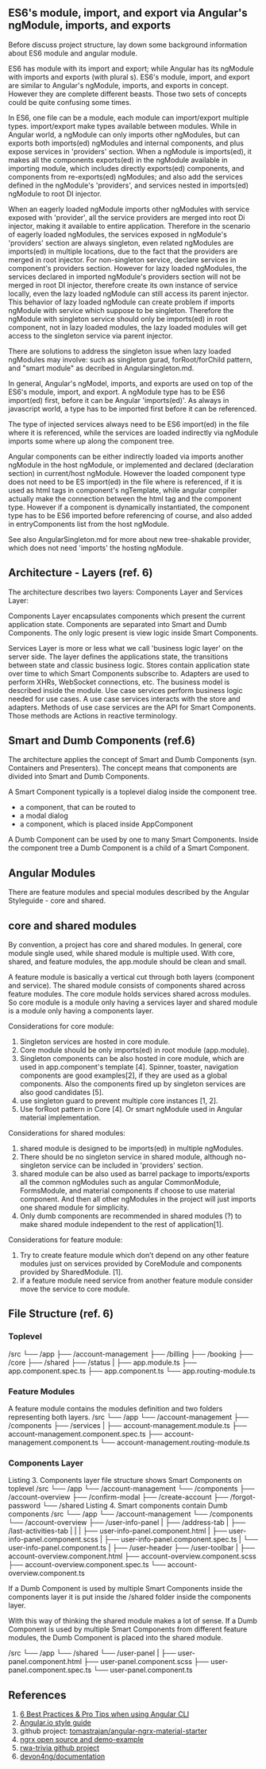 ## ES6's module, import, and export via Angular's ngModule, imports, and exports
Before discuss project structure, lay down some background information about ES6 module and angular module.  

ES6 has module with its import and export; while Angular has its ngModule with imports and exports (with plural s). ES6's module, import, and export are similar to Angular's ngModule, imports, and exports in concept. However they are complete different beasts. Those two sets of concepts could be quite confusing some times.

In ES6, one file can be a module, each module can import/export multiple types. import/export make types available between modules. While in Angular world, a ngModule can only imports other ngModules, but can exports both imports(ed) ngModules and internal components, and plus expose services in 'providers' section. When a ngModule is imports(ed), it makes all the components exports(ed) in the ngModule available in importing module, which includes directly exports(ed) components, and components from re-exports(ed) ngModules; and also add the services defined in the ngModule's 'providers', and services nested in imports(ed) ngModule to root DI injector.

When an eagerly loaded ngModule imports other ngModules with service exposed with 'provider', all the service providers are merged into root Di injector, making it available to entire application. Therefore in the scenario of eagerly loaded ngModules, the services exposed in ngModule's 'providers' section are always singleton, even related ngModules are imports(ed) in multiple locations, due to the fact that the providers are merged in root injector.  For non-singleton service, declare services in component's providers section. However for lazy loaded ngModules, the services declared in imported ngModule's providers section will not be merged in root DI injector, therefore create its own instance of service locally, even the lazy loaded ngModule can still access its parent injector. This behavior of lazy loaded ngModule can create problem if imports ngModule with service which suppose to be singleton. Therefore the ngModule with singleton service should only be imports(ed) in root component, not in lazy loaded modules, the lazy loaded modules will get access to the singleton service via parent injector.

There are solutions to address the singleton issue when lazy loaded ngModules may involve: such as singleton gurad, forRoot/forChild pattern, and "smart module" as decribed in Angularsingleton.md.  

In general, Angular's ngModel, imports, and exports are used on top of the ES6's module, import, and export. A ngModule type has to be ES6 import(ed) first, before it can be Angular 'imports(ed)'. As always in javascript world, a type has to be imported first before it can be referenced.

The type of injected services always need to be ES6 import(ed) in the file where it is referenced, while the services are loaded indirectly via ngModule imports some where up along the component tree.

Angular components can be either indirectly loaded via imports another ngModule in the host ngModule, or implemented and declared (declaration section) in current/host ngModule. However the loaded component type does not need to be ES import(ed) in the file where is referenced, if it is used as html tags in component's ngTemplate, while angular compiler actually make the connection between the html tag and the component type. However if a component is dynamically instantiated, the component type has to be ES6 imported before referencing of course, and also added in entryComponents list from the host ngModule. 

See also AngularSingleton.md for more about new tree-shakable provider, which does not need 'imports' the hosting ngModule.

## Architecture - Layers (ref. 6)
The architecture describes two layers: Components Layer and Services Layer:

Components Layer encapsulates components which present the current application state. Components are separated into Smart and Dumb Components. The only logic present is view logic inside Smart Components.

Services Layer is more or less what we call 'business logic layer' on the server side. The layer defines the applications state, the transitions between state and classic business logic. Stores contain application state over time to which Smart Components subscribe to. Adapters are used to perform XHRs, WebSocket connections, etc. The business model is described inside the module. Use case services perform business logic needed for use cases. A use case services interacts with the store and adapters. Methods of use case services are the API for Smart Components. Those methods are Actions in reactive terminology.

## Smart and Dumb Components (ref.6)
The architecture applies the concept of Smart and Dumb Components (syn. Containers and Presenters). The concept means that components are divided into Smart and Dumb Components.

A Smart Component typically is a toplevel dialog inside the component tree.

- a component, that can be routed to
- a modal dialog
- a component, which is placed inside AppComponent

A Dumb Component can be used by one to many Smart Components. Inside the component tree a Dumb Component is a child of a Smart Component.

## Angular Modules
There are feature modules and special modules described by the Angular Styleguide - core and shared.

## core and shared modules 
By convention, a project has core and shared modules. In general, core module single used, while shared module is multiple used. With core, shared, and feature modules, the app.module should be clean and small.

A feature module is basically a vertical cut through both layers (component and service). The shared module consists of components shared across feature modules. The core module holds services shared across modules. So core module is a module only having a services layer and shared module is a module only having a components layer.

Considerations for core module:
1. Singleton services are hosted in core module.
2. Core module should be only imports(ed) in root module (app.module).
3. Singleton components can be also hosted in core module, which are used in app.component's template [4]. Spinner, toaster, navigation components are good examples[2], if they are used as a global components. Also the components fired up by singleton services are also good candidates [5].
4. use singleton guard to prevent multiple core instances [1, 2].
5. Use forRoot pattern in Core [4]. Or smart ngModule used in Angular material implementation.

Considerations for shared modules:
1. shared module is designed to be imports(ed) in multiple ngModules.
2. There should be no singleton service in shared module, although no-singleton service can be included in 'providers' section. 
3. shared module can be also used as barrel package to imports/exports all the common ngModules such as angular CommonModule, FormsModule, and material components if choose to use material component. And then all other ngModules in the project will just imports one shared module for simplicity.
4. Only dumb components are recommended in shared modules (?) to make shared module independent to the rest of application[1].

Considerations for feature module:
1. Try to create feature module which don’t depend on any other feature modules just on services provided by CoreModule and components provided by SharedModule. [1].
2. if a feature module need service from another feature module consider move the service to core module.

## File Structure (ref. 6)
### Toplevel
 /src
    └── /app
        ├── /account-management
        ├── /billing
        ├── /booking
        ├── /core
        ├── /shared
        ├── /status
        |
        ├── app.module.ts
        ├── app.component.spec.ts
        ├── app.component.ts
        └── app.routing-module.ts
### Feature Modules
A feature module contains the modules definition and two folders representing both layers.
  /src
    └── /app
        └── /account-management
            ├── /components
            ├── /services
            |
            ├── account-management.module.ts
            ├── account-management.component.spec.ts
            ├── account-management.component.ts
            └── account-management.routing-module.ts
### Components Layer      
Listing 3. Components layer file structure shows Smart Components on toplevel
    /src
    └── /app
        └── /account-management
            └── /components
                ├── /account-overview
                ├── /confirm-modal
                ├── /create-account
                ├── /forgot-password
                └── /shared
Listing 4. Smart components contain Dumb components
    /src
    └── /app
        └── /account-management
            └── /components
                └── /account-overview
                    ├── /user-info-panel
                    |   ├── /address-tab
                    |   ├── /last-activities-tab
                    |   |
                    |   ├── user-info-panel.component.html
                    |   ├── user-info-panel.component.scss
                    |   ├── user-info-panel.component.spec.ts
                    |   └── user-info-panel.component.ts
                    |
                    ├── /user-header
                    ├── /user-toolbar
                    |
                    ├── account-overview.component.html
                    ├── account-overview.component.scss
                    ├── account-overview.component.spec.ts
                    └── account-overview.component.ts

 If a Dumb Component is used by multiple Smart Components inside the components layer it is put inside the /shared folder inside the components layer. 
 
 With this way of thinking the shared module makes a lot of sense. If a Dumb Component is used by multiple Smart Components from different feature modules, the Dumb Component is placed into the shared module.

   /src
    └── /app
        └── /shared
            └── /user-panel
                |
                ├── user-panel.component.html
                ├── user-panel.component.scss
                ├── user-panel.component.spec.ts
                └── user-panel.component.ts

## **References**
1. [6 Best Practices & Pro Tips when using Angular CLI](https://medium.com/@tomastrajan/6-best-practices-pro-tips-for-angular-cli-better-developer-experience-7b328bc9db81)  
2. [Angular.io style guide](https://angular.io/guide/styleguide)
3. github project: [tomastrajan/angular-ngrx-material-starter](https://github.com/tomastrajan/angular-ngrx-material-starter) 
4. [ngrx open source and demo-example](https://github.com/ngrx/platform)
5. [rwa-trivia github project](https://github.com/anihalaney/rwa-trivia) 
6. [devon4ng/documentation](https://github.com/devonfw/devon4ng/tree/develop/documentation)